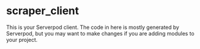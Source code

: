 # scraper_client

This is your Serverpod client. The code in here is mostly generated by
Serverpod, but you may want to make changes if you are adding modules to your
project.

